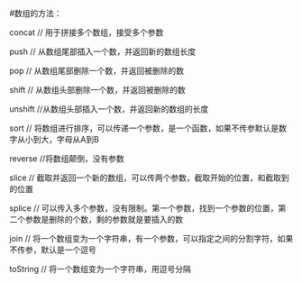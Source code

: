 #数组的方法：

concat  // 用于拼接多个数组，接受多个参数

push    // 从数组尾部插入一个数，并返回新的数组长度

pop     // 从数组尾部删除一个数，并返回被删除的数

shift   // 从数组头部删除一个数，并返回被删除的数

unshift //从数组头部插入一个数，并返回新的数组的长度

sort    // 将数组进行排序，可以传递一个参数，是一个函数，如果不传参默认是数字从小到大，字母从A到B

reverse //将数组颠倒，没有参数

slice   // 截取并返回一个新的数组，可以传两个参数，截取开始的位置，和截取到的位置

splice  // 可以传入多个参数，没有限制。第一个参数，找到一个参数的位置，第二个参数是删除的个数，剩的参数就是要插入的数

join    // 将一个数组变为一个字符串，有一个参数，可以指定之间的分割字符，如果不传参，默认是一个逗号

toString    // 将一个数组变为一个字符串，用逗号分隔